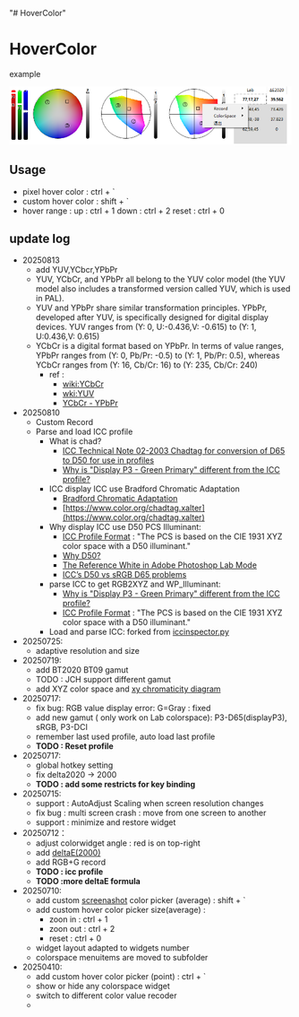 "# HoverColor" 

# HoverColor

example

![20250427011134](README/20250727011134.png)

## Usage

* pixel hover color : ctrl + `
* custom hover color : shift + `
* hover range : 
    up : ctrl + 1
    down : ctrl + 2
    reset : ctrl + 0

## update log
- 20250813
  - add YUV,YCbcr,YPbPr
  - YUV, YCbCr, and YPbPr all belong to the YUV color model (the YUV model also includes a transformed version called YUV, which is used in PAL). 
  - YUV and YPbPr share similar transformation principles. YPbPr, developed after YUV, is specifically designed for digital display devices. YUV ranges from (Y: 0, U:-0.436,V: -0.615) to (Y: 1, U:0.436,V: 0.615)
  - YCbCr is a digital format based on YPbPr. In terms of value ranges, YPbPr ranges from (Y: 0, Pb/Pr: -0.5) to (Y: 1, Pb/Pr: 0.5), whereas YCbCr ranges from (Y: 16, Cb/Cr: 16) to (Y: 235, Cb/Cr: 240)
    - ref : 
      - [wiki:YCbCr](https://en.wikipedia.org/wiki/YCbCr#R'G'B'_to_Y%E2%80%B2PbPr)
      - [wki:YUV](https://en.wikipedia.org/wiki/Y%E2%80%B2UV)
      - [YCbCr - YPbPr](https://fujiwaratko.sakura.ne.jp/infosci/colorspace/colorspace4_e.html)
- 20250810
  - Custom Record
  - Parse and load ICC profile 
    - What is chad?
      - [ICC Technical Note 02-2003 Chadtag for conversion of D65 to D50 for use in profiles](https://www.color.org/chadtag.xalter)
      - [Why is "Display P3 - Green Primary" different from the ICC profile?](https://github.com/colour-science/colour/discussions/739)
    - ICC display ICC use Bradford Chromatic Adaptation
      - [Bradford Chromatic Adaptation](http://www.brucelindbloom.com/index.html?Eqn_ChromAdapt.html)
      - [https://www.color.org/chadtag.xalter](https://www.color.org/chadtag.xalter)
    - Why display ICC use D50 PCS Illuminant:
      - [ICC Profile Format](https://www.color.org/specification/ICC1v43_2010-12.pdf) : "The PCS is based on the CIE 1931 XYZ color space with a D50 illuminant."
      - [Why D50?](https://www.color.org/whyd50.xalter)
      - [The Reference White in Adobe Photoshop Lab Mode](https://color-image.com/2011/10/the-reference-white-in-adobe-photoshop-lab-mode/)
      - [ICC’s D50 vs sRGB D65 problems](https://discuss.pixls.us/t/iccs-d50-vs-srgb-d65-problems/11134)
    - parse ICC to get RGB2XYZ and WP_Illuminant: 
      - [Why is "Display P3 - Green Primary" different from the ICC profile?](https://github.com/colour-science/colour/discussions/739)
      - [ICC Profile Format](https://www.color.org/specification/ICC1v43_2010-12.pdf) : "The PCS is based on the CIE 1931 XYZ color space with a D50 illuminant."
    - Load and parse ICC: forked from [iccinspector.py](https://github.com/sobotka/iccinspector)
- 20250725:
  - adaptive resolution and size
- 20250719:
  - add BT2020 BT09 gamut
  - TODO : JCH support different gamut
  - add XYZ color space and [xy chromaticity diagram](https://github.com/ZhaJiMan/do_color)
- 20250717:
  - fix bug: RGB value display error: G=Gray : fixed
  - add new gamut ( only work on Lab colorspace): P3-D65(displayP3), sRGB, P3-DCI
  - remember last used profile, auto load last profile
  - **TODO : Reset profile**
- 20250717:
  - global hotkey setting
  - fix delta2020 -> 2000
  - **TODO : add some restricts for key binding**
- 20250715:
  - support : AutoAdjust Scaling when screen resolution changes
  - fix bug : multi screen crash : move from one screen to another
  - support : minimize and restore widget
- 20250712：
  - adjust colorwidget angle : red is on top-right
  - add [deltaE(2000)](https://github.com/lovro-i/CIEDE2000/blob/master/ciede2000.py)
  - add RGB+G record
  - **TODO : icc profile**
  - **TODO :more deltaE formula**
- 20250710:
    - add custom [screenashot](https://github.com/SeptemberHX/screenshot) color picker (average) : shift + `
    - add custom hover color picker size(average) : 
      - zoon in : ctrl + 1
      - zoon out : ctrl + 2
      - reset : ctrl + 0
    - widget layout adapted to widgets number
    - colorspace menuitems are moved to subfolder
- 20250410:
    - add custom hover color picker (point) : ctrl + `
    - show or hide any colorspace widget
    - switch to different color value recoder
    - 
